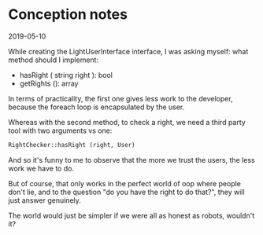 Conception notes
===========
2019-05-10



While creating the LightUserInterface interface, I was asking myself: what method should I implement:


- hasRight ( string right ): bool
- getRights (): array



In terms of practicality, the first one gives less work to the developer, because the foreach
loop is encapsulated by the user.

Whereas with the second method, to check a right, we need a third party tool with two arguments
vs one:

```txt
RightChecker::hasRight (right, User)
```

And so it's funny to me to observe that the more we trust 
the users, the less work we have to do.

But of course, that only works in the perfect world of oop where people don't lie, and to the
question "do you have the right to do that?", they will just answer genuinely.

The world would just be simpler if we were all as honest as robots, wouldn't it?

